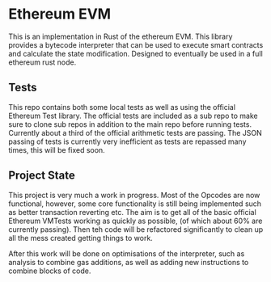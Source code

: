 # Ethereum EVM

This is an implementation in Rust of the ethereum EVM. This library provides a bytecode interpreter that can be used to execute smart contracts and calculate the state modification. Designed to eventually be used in a full ethereum rust node.

## Tests

This repo contains both some local tests as well as using the official Ethereum Test library. The official tests are included as a sub repo to make sure to clone sub repos in addition to the main repo before running tests. Currently about a third of the official arithmetic tests are passing. The JSON passing of tests is currently very inefficient as tests are repassed many times, this will be fixed soon.

## Project State

This project is very much a work in progress. Most of the Opcodes are now functional, however, some core functionality is still being implemented such as better transaction reverting etc. The aim is to get all of the basic official Ethereum VMTests working as quickly as possible, (of which about 60% are currently passing). Then teh code will be refactored significantly to clean up all the mess created getting things to work.

After this work will be done on optimisations of the interpreter, such as analysis to combine gas additions, as well as adding new instructions to combine blocks of code.
